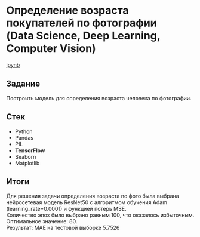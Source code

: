 # Определение возраста покупателей по фотографии<br>(Data Science, Deep Learning, Computer Vision)

[ipynb](https://github.com/Gittenhuben/Portfolio/blob/main/Age%20Recognition%20(CV)/AgeRecognition.ipynb)

## Задание

Построить модель для определения возраста человека по фотографии.

## Стек

* Python
* Pandas
* PIL
* **TensorFlow**
* Seaborn
* Matplotlib

## Итоги

Для решения задачи определения возраста по фото была выбрана нейросетевая модель ResNet50 с алгоритмом обучения Adam (learning_rate=0.0001) и функцией потерь MSE.<br>
Количество эпох было выбрано равным 100, что оказалось избыточным. Оптимальное значение: 80.<br>
Результат: MAE на тестовой выборке 5.7526
